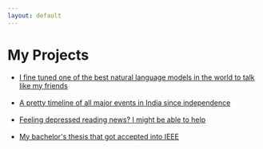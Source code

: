 ```yaml
---
layout: default
---
```

# My Projects

* [I fine tuned one of the best natural language models in the world to talk like my friends](gpt2Whatsapp.md)<br><br>
* [A pretty timeline of all major events in India since independence](india_cplp_timeline.html)<br><br>
* [Feeling depressed reading news? I might be able to help](news_negativity.html)<br><br>
* [My bachelor's thesis that got accepted into IEEE](ieee_discover.html)<br><br>
<!-- * [](.md) -->
